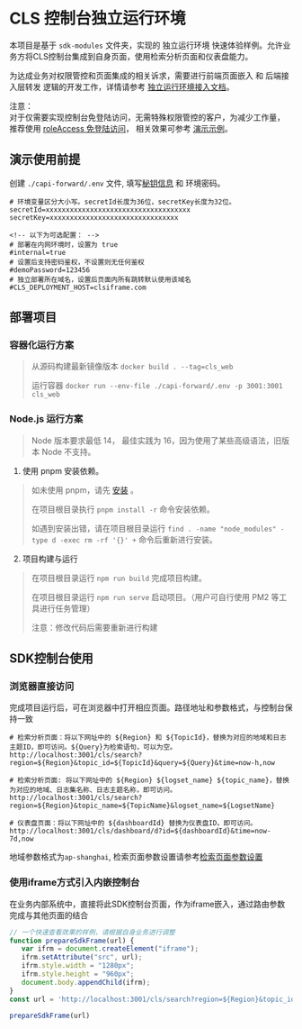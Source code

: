# CLS 控制台独立运行环境

本项目是基于 `sdk-modules` 文件夹，实现的 独立运行环境 快速体验样例。允许业务方将CLS控制台集成到自身页面，使用检索分析页面和仪表盘能力。

为达成业务对权限管控和页面集成的相关诉求，需要进行前端页面嵌入 和 后端接入层转发 逻辑的开发工作，详情请参考 [独立运行环境接入文档](https://github.com/TencentCloud/cls-console-sdk/blob/main/sdk-modules/ReadMe.md)。



注意：<br />
对于仅需要实现控制台免登陆访问，无需特殊权限管控的客户，为减少工作量，
推荐使用 [roleAccess 免登陆访问](https://cloud.tencent.com/document/product/614/45742)，
相关效果可参考 [演示示例](https://github.com/TencentCloud/cls-iframe-demo)。

## 演示使用前提

创建 `./capi-forward/.env` 文件, 填写[秘钥信息](https://console.cloud.tencent.com/cam/capi) 和 环境密码。
```dotenv
# 环境变量区分大小写。secretId长度为36位，secretKey长度为32位。
secretId=xxxxxxxxxxxxxxxxxxxxxxxxxxxxxxxxxxxx
secretKey=xxxxxxxxxxxxxxxxxxxxxxxxxxxxxxxx

<!-- 以下为可选配置： -->
# 部署在内网环境时，设置为 true
#internal=true
# 设置后支持密码鉴权，不设置则无任何鉴权
#demoPassword=123456
# 独立部署所在域名，设置后页面内所有跳转默认使用该域名
#CLS_DEPLOYMENT_HOST=clsiframe.com
```

## 部署项目
### 容器化运行方案
> 从源码构建最新镜像版本 
> `docker build . --tag=cls_web`
> 
> 运行容器
> `docker run --env-file ./capi-forward/.env -p 3001:3001 cls_web`


### Node.js 运行方案
> Node 版本要求最低 14， 最佳实践为 16，因为使用了某些高级语法，旧版本 Node 不支持。 
1. 使用 pnpm 安装依赖。
> 如未使用 pnpm，请先 [安装](https://pnpm.io/zh/installation) 。
>
> 在项目根目录执行 `pnpm install -r` 命令安装依赖。
> 
> 如遇到安装出错，请在项目根目录运行 `find . -name "node_modules" -type d -exec rm -rf '{}' +` 命令后重新进行安装。

2. 项目构建与运行
> 在项目根目录运行 `npm run build` 完成项目构建。
>
> 在项目根目录运行 `npm run serve` 启动项目。（用户可自行使用 PM2 等工具进行任务管理）
>
> 注意：修改代码后需要重新进行构建


## SDK控制台使用
### 浏览器直接访问
完成项目运行后，可在浏览器中打开相应页面。路径地址和参数格式，与控制台保持一致

```url
# 检索分析页面：将以下网址中的 ${Region} 和 ${TopicId}，替换为对应的地域和日志主题ID，即可访问。${Query}为检索语句，可以为空。
http://localhost:3001/cls/search?region=${Region}&topic_id=${TopicId}&query=${Query}&time=now-h,now

# 检索分析页面: 将以下网址中的 ${Region} ${logset_name} ${topic_name}，替换为对应的地域、日志集名称、日志主题名称，即可访问。
http://localhost:3001/cls/search?region=${Region}&topic_name=${TopicName}&logset_name=${LogsetName}

# 仪表盘页面：将以下网址中的 ${dashboardId} 替换为仪表盘ID，即可访问。
http://localhost:3001/cls/dashboard/d?id=${dashboardId}&time=now-7d,now
```
地域参数格式为`ap-shanghai`, 检索页面参数设置请参考[检索页面参数设置](https://cloud.tencent.com/document/product/614/39331)


### 使用iframe方式引入内嵌控制台
在业务内部系统中，直接将此SDK控制台页面，作为iframe嵌入，通过路由参数完成与其他页面的结合
```typescript
// 一个快速查看效果的样例，请根据自身业务进行调整
function prepareSdkFrame(url) {
   var ifrm = document.createElement("iframe");
   ifrm.setAttribute("src", url);
   ifrm.style.width = "1280px";
   ifrm.style.height = "960px";
   document.body.appendChild(ifrm);
}
const url = 'http://localhost:3001/cls/search?region=${Region}&topic_id=${TopicId}&query=${Query}&time=now-h,now'

prepareSdkFrame(url)
```
